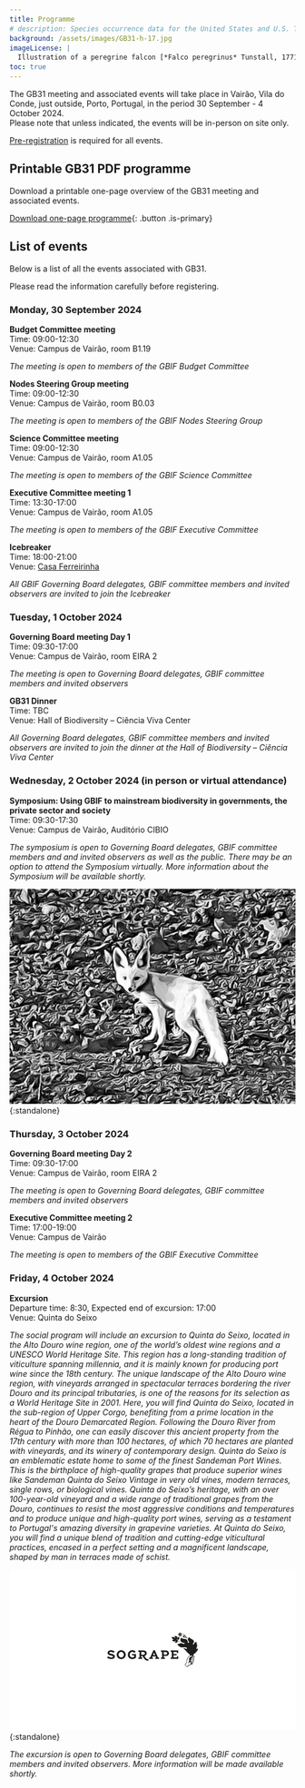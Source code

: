 ```yaml
---
title: Programme
# description: Species occurrence data for the United States and U.S. Territories.
background: /assets/images/GB31-h-17.jpg
imageLicense: |
  Illustration of a peregrine falcon [*Falco peregrinus* Tunstall, 1771](https://www.gbif.org/species/2481047) from The birds of Shakespeare. Glasgow: James Maclehose and sons, 1916. Via [flickr](https://flic.kr/p/2m6MZjC)
toc: true
---
```


The GB31 meeting and associated events will take place in Vairão, Vila do Conde, just outside, Porto, Portugal, in the period 30 September - 4 October 2024.   
Please note that unless indicated, the events will be in-person on site only. 

[Pre-registration](/registration) is required for all events. 


## Printable GB31 PDF programme

Download a printable one-page overview of the GB31 meeting and associated events.

[Download one-page programme](/assets/documents/programme.pdf){: .button .is-primary}

## List of events
Below is a list of all the events associated with GB31. 

Please read the information carefully before registering.

### Monday, 30 September 2024

**Budget Committee meeting**  
Time: 09:00-12:30   
Venue: Campus de Vairão, room B1.19   

*The meeting is open to members of the GBIF Budget Committee*

**Nodes Steering Group meeting**  
Time: 09:00-12:30   
Venue: Campus de Vairão, room B0.03  

*The meeting is open to members of the GBIF Nodes Steering Group*

**Science Committee meeting**  
Time: 09:00-12:30   
Venue: Campus de Vairão, room A1.05   

*The meeting is open to members of the GBIF Science Committee*

**Executive Committee meeting 1**  
Time: 13:30-17:00  
Venue: Campus de Vairão, room A1.05    

*The meeting is open to members of the GBIF Executive Committee*

**Icebreaker**   
Time: 18:00-21:00   
Venue: [Casa Ferreirinha](https://sogrape.com/tourism/caves-ferreira )  

*All GBIF Governing Board delegates, GBIF committee members and invited observers are invited to join the Icebreaker*

### Tuesday, 1 October 2024
**Governing Board meeting Day 1**  
Time: 09:30-17:00   
Venue: Campus de Vairão, room EIRA 2   

*The meeting is open to Governing Board delegates, GBIF committee members and invited observers*

**GB31 Dinner**      
Time: TBC   
Venue: Hall of Biodiversity – Ciência Viva Center    

*All Governing Board delegates, GBIF committee members and invited observers are invited to join the dinner at the Hall of Biodiversity – Ciência Viva Center*  

### Wednesday, 2 October 2024 (in person or virtual attendance)
**Symposium: Using GBIF to mainstream biodiversity in governments, the private sector and society**    
Time: 09:30-17:30     
Venue: Campus de Vairão, Auditório CIBIO    

*The symposium is open to Governing Board delegates, GBIF committee members and and invited observers as well as the public. There may be an option to attend the Symposium virtually. More information about the Symposium will be available shortly.*  

![Abstract drawing Vulpes by <a href="mailto:andre.vicente.liz@cibio.up.pt">Andre Vicente Liz</a>](/assets/images/vulpes.png){:standalone}

### Thursday, 3 October 2024
**Governing Board meeting Day 2**  
Time: 09:30-17:00   
Venue: Campus de Vairão, room EIRA 2  

*The meeting is open to Governing Board delegates, GBIF committee members and invited observers* 

**Executive Committee meeting 2**  
Time: 17:00-19:00   
Venue: Campus de Vairão  

*The meeting is open to members of the GBIF Executive Committee* 

### Friday, 4 October 2024
**Excursion**  
Departure time: 8:30, Expected end of excursion: 17:00   
Venue: Quinta do Seixo  

*The social program will include an excursion to Quinta do Seixo, located in the Alto Douro wine region, one of the world’s oldest wine regions and a UNESCO World Heritage Site. This region has a long-standing tradition of viticulture spanning millennia, and it is mainly known for producing port wine since the 18th century. The unique landscape of the Alto Douro wine region, with vineyards arranged in spectacular terraces bordering the river Douro and its principal tributaries, is one of the reasons for its selection as a World Heritage Site in 2001. Here, you will find Quinta do Seixo, located in the sub-region of Upper Corgo, benefiting from a prime location in the heart of the Douro Demarcated Region. Following the Douro River from Régua to Pinhão, one can easily discover this ancient property from the 17th century with more than 100 hectares, of which 70 hectares are planted with vineyards, and its winery of contemporary design.
Quinta do Seixo is an emblematic estate home to some of the finest Sandeman Port Wines. This is the birthplace of high-quality grapes that produce superior wines like Sandeman Quinta do Seixo Vintage in very old vines, modern terraces, single rows, or biological vines. Quinta do Seixo’s heritage, with an over 100-year-old vineyard and a wide range of traditional grapes from the Douro, continues to resist the most aggressive conditions and temperatures and to produce unique and high-quality port wines, serving as a testament to Portugal's amazing diversity in grapevine varieties. At Quinta do Seixo, you will find a unique blend of tradition and cutting-edge viticultural practices, encased in a perfect setting and a magnificent landscape, shaped by man in terraces made of schist.*

![SOGRAPE](/assets/images/SOGRAPE.jpg){:standalone}

*The excursion is open to Governing Board delegates, GBIF committee members and invited observers. More information will be made available shortly.*  



